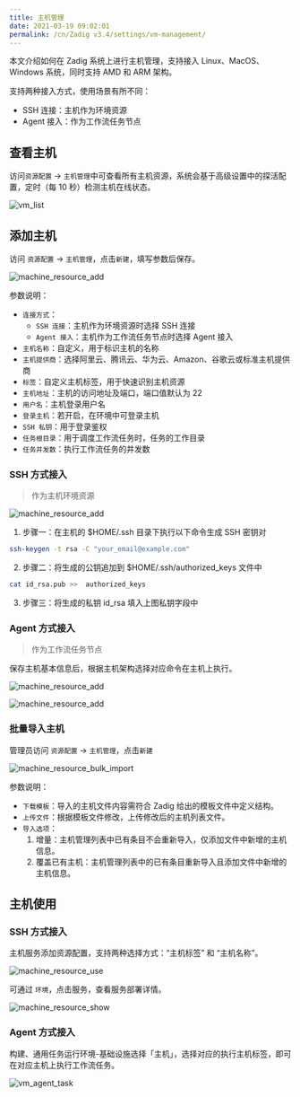 ```yaml
---
title: 主机管理
date: 2021-03-19 09:02:01
permalink: /cn/Zadig v3.4/settings/vm-management/
---
```


本文介绍如何在 Zadig 系统上进行主机管理，支持接入 Linux、MacOS、Windows 系统，同时支持 AMD 和 ARM 架构。

支持两种接入方式，使用场景有所不同：
- SSH 连接：主机作为环境资源
- Agent 接入：作为工作流任务节点

## 查看主机

访问`资源配置` -> `主机管理`中可查看所有主机资源，系统会基于高级设置中的探活配置，定时（每 10 秒）检测主机在线状态。

![vm_list](../../../../_images/vm_list_v180.png)

## 添加主机

访问 `资源配置` -> `主机管理`，点击`新建`，填写参数后保存。

![machine_resource_add](../../../../_images/machine_resource_add_v220.png)

参数说明：
- `连接方式`：
    - `SSH 连接`：主机作为环境资源时选择 SSH 连接
    - `Agent 接入`：主机作为工作流任务节点时选择 Agent 接入
- `主机名称`：自定义，用于标识主机的名称
- `主机提供商`：选择阿里云、腾讯云、华为云、Amazon、谷歌云或标准主机提供商
- `标签`：自定义主机标签，用于快速识别主机资源
- `主机地址`：主机的访问地址及端口，端口值默认为 22
- `用户名`：主机登录用户名
- `登录主机`：若开启，在环境中可登录主机
- `SSH 私钥`：用于登录鉴权
- `任务根目录`：用于调度工作流任务时，任务的工作目录
- `任务并发数`：执行工作流任务的并发数

### SSH 方式接入

> 作为主机环境资源

![machine_resource_add](../../../../_images/add_vm_ssh.png)

1. 步骤一：在主机的 $HOME/.ssh 目录下执行以下命令生成 SSH 密钥对

```bash
ssh-keygen -t rsa -C "your_email@example.com"
```
2. 步骤二：将生成的公钥追加到 $HOME/.ssh/authorized_keys 文件中

```bash
cat id_rsa.pub >>  authorized_keys
```
3. 步骤三：将生成的私钥 id_rsa 填入上图私钥字段中

### Agent 方式接入

> 作为工作流任务节点

保存主机基本信息后，根据主机架构选择对应命令在主机上执行。

![machine_resource_add](../../../../_images/creat_vm_agent_220.png)

![machine_resource_add](../../../../_images/add_vm_agent_220.png)

### 批量导入主机

管理员访问 `资源配置` -> `主机管理`，点击`新建`

![machine_resource_bulk_import](../../../../_images/machine_resource_bulk_import.png)

参数说明：

- `下载模板`：导入的主机文件内容需符合 Zadig 给出的模板文件中定义结构。
- `上传文件`：根据模板文件修改，上传修改后的主机列表文件。
- `导入选项`：
    1. 增量：主机管理列表中已有条目不会重新导入，仅添加文件中新增的主机信息。
    2. 覆盖已有主机：主机管理列表中的已有条目重新导入且添加文件中新增的主机信息。

## 主机使用

### SSH 方式接入

主机服务添加资源配置，支持两种选择方式：“主机标签” 和 “主机名称”。

![machine_resource_use](../../../../_images/machine_resource_use.png)

可通过 `环境`，点击服务，查看服务部署详情。

![machine_resource_show](../../../../_images/machine_resource_show.png)

### Agent 方式接入

构建、通用任务运行环境-基础设施选择「主机」，选择对应的执行主机标签，即可在对应主机上执行工作流任务。

![vm_agent_task](../../../../_images/vm_agent_task.png)
